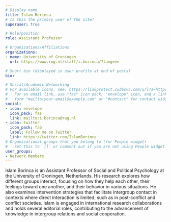 ```yaml
---
# Display name
title: Islam Borinca
# Is this the primary user of the site?
superuser: true

# Role/position
role: Assistant Professor

# Organizations/Affiliations
organizations:
- name: University of Groningen
  url: https://www.rug.nl/staff/i.borinca/?lang=en

# Short bio (displayed in user profile at end of posts)
bio: 

# Social/Academic Networking
# For available icons, see: https://linkprotect.cudasvc.com/url?a=https%3a%2f%2fsourcethemes.com%2facademic%2fdocs%2fpage-builder%2f%23icons&c=E,1,03Q55I8O6D-V-MsaI5i3Th7UvGHpRVj6l4dANOBXiQaBRckWF-Uxi40d1B8mh5T88rS8FWL6R2UVO5-e4mDAmzVU5C2FJcU0kEkb6Qi2tyc,&typo=1
#   For an email link, use "fas" icon pack, "envelope" icon, and a link in the
#   form "mailto:your-email@example.com" or "#contact" for contact widget.
social:
- icon: envelope
  icon_pack: fas
  link: mailto:i.borinca@rug.nl
- icon: twitter
  icon_pack: fab
  label: Follow me on Twitter
  link: https://twitter.com/IslamBorinca
# Organizational groups that you belong to (for People widget)
#   Set this to `[]` or comment out if you are not using People widget.
user_groups:
- Network Members
---
```


Islam Borinca is an Assistant Professor of Social and Political Psychology at the University of Groningen, Netherlands. His research explores how different groups interact, focusing on how they help each other, their feelings toward one another, and their behavior in various situations. He also examines intervention strategies that facilitate intergroup contact in contexts where direct interaction is limited, such as in post-conflict and conflict societies. Islam is engaged in international research collaborations and holds several editorial roles, contributing to the advancement of knowledge in intergroup relations and social cooperation.
